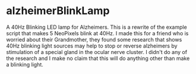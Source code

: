 # alzheimerBlinkLamp
A 40Hz Blinking LED lamp for Alzheimers.
This is a rewrite of the example script that makes 5 NeoPixels blink at 40Hz. 
I made this for a friend who is worried about their Grandmother, they found 
some research that shows 40Hz blinking light sources may help to stop or 
reverse alzheimers by stimulation of a special gland in the ocular nerve cluster.
I didn't do any of the research and I make no claim that this will do anything 
other than make a blinking light.
